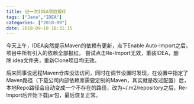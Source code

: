 ```yaml
---
title: 记一次IDEA项目报红
tags: ["Java","IDEA"]
categories: ["2018-09"]
date: 2018-09-10 16:31:15
---
```


今天上午，IDEA突然提示Maven的依赖有更新，点下Enable Auto-Import之后，项目中所有引入的依赖全部报红。
尝试点击Re-Import无效，重装IDEA，删除.idea文件夹，重新Clone项目均无效。

后来同事说远程Maven仓库没法访问，同时在调节设置时发现，在设置中指定了Maven路径（下载公司内部依赖库需要定制的Maven，其实就是改过配置）后，本地Repo路径会自动变成一个不存在的路径，改为~/.m2/repository之后，Re-Import后开始下载jar包，最后恢复正常。


